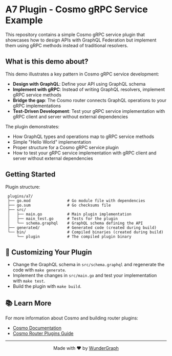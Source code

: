 # A7 Plugin - Cosmo gRPC Service Example

This repository contains a simple Cosmo gRPC service plugin that showcases how to design APIs with GraphQL Federation but implement them using gRPC methods instead of traditional resolvers.

## What is this demo about?

This demo illustrates a key pattern in Cosmo gRPC service development:
- **Design with GraphQL**: Define your API using GraphQL schema
- **Implement with gRPC**: Instead of writing GraphQL resolvers, implement gRPC service methods
- **Bridge the gap**: The Cosmo router connects GraphQL operations to your gRPC implementations
- **Test-Driven Development**: Test your gRPC service implementation with gRPC client and server without external dependencies

The plugin demonstrates:
- How GraphQL types and operations map to gRPC service methods
- Simple "Hello World" implementation
- Proper structure for a Cosmo gRPC service plugin
- How to test your gRPC service implementation with gRPC client and server without external dependencies

## Getting Started

Plugin structure:

   ```
    plugins/a7/
    ├── go.mod                # Go module file with dependencies
    ├── go.sum                # Go checksums file
    ├── src/
    │   ├── main.go           # Main plugin implementation
    │   ├── main_test.go      # Tests for the plugin
    │   └── schema.graphql    # GraphQL schema defining the API
    ├── generated/            # Generated code (created during build)
    └── bin/                  # Compiled binaries (created during build)
        └── plugin            # The compiled plugin binary
   ```

## 🔧 Customizing Your Plugin

- Change the GraphQL schema in `src/schema.graphql` and regenerate the code with `make generate`.
- Implement the changes in `src/main.go` and test your implementation with `make test`.
- Build the plugin with `make build`.

## 📚 Learn More

For more information about Cosmo and building router plugins:
- [Cosmo Documentation](https://cosmo-docs.wundergraph.com/)
- [Cosmo Router Plugins Guide](https://cosmo-docs.wundergraph.com/connect/plugins)

---

<p align="center">Made with ❤️ by <a href="https://wundergraph.com">WunderGraph</a></p>